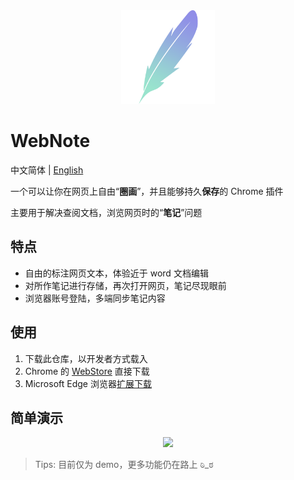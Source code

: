 <div align=center><img width="150" height="150" src="./icon.png"/></div>

# WebNote

中文简体 | [English](./README_EN.md)

一个可以让你在网页上自由“**圈画**”，并且能够持久**保存**的 Chrome 插件

主要用于解决查阅文档，浏览网页时的“**笔记**”问题

## 特点

- 自由的标注网页文本，体验近于 word 文档编辑
- 对所作笔记进行存储，再次打开网页，笔记尽现眼前
- 浏览器账号登陆，多端同步笔记内容

## 使用

1. 下载此仓库，以开发者方式载入
2. Chrome 的 [WebStore](https://chrome.google.com/webstore/detail/webnote/hkicaocjinbpfkollonmickokmfmokkp) 直接下载
3. Microsoft Edge 浏览器[扩展下载](https://microsoftedge.microsoft.com/addons/detail/webnote/lgedckpahehacohndmafhkdmdjdgaima)

## 简单演示

<div align=center><img src="./demo.gif"/></div>

> Tips: 目前仅为 demo，更多功能仍在路上 ಠಿ_ಠ
